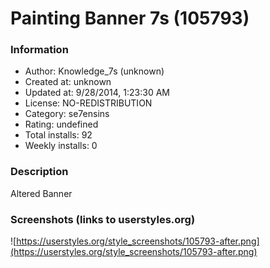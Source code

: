 # Painting Banner 7s (105793)

### Information
- Author: Knowledge_7s (unknown)
- Created at: unknown
- Updated at: 9/28/2014, 1:23:30 AM
- License: NO-REDISTRIBUTION
- Category: se7ensins
- Rating: undefined
- Total installs: 92
- Weekly installs: 0


### Description
Altered Banner


### Screenshots (links to userstyles.org)
![https://userstyles.org/style_screenshots/105793-after.png](https://userstyles.org/style_screenshots/105793-after.png)


